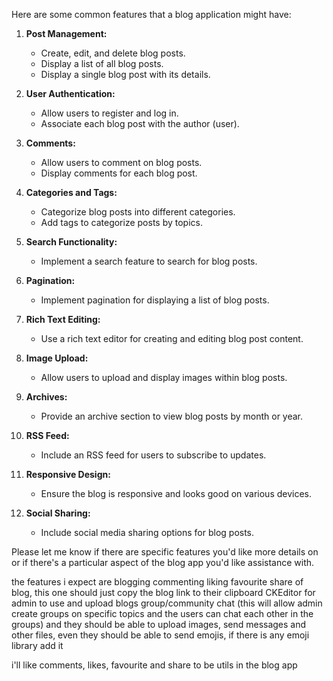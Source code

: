 Here are some common features that a blog application might have:

1. **Post Management:**

   - Create, edit, and delete blog posts.
   - Display a list of all blog posts.
   - Display a single blog post with its details.
2. **User Authentication:**

   - Allow users to register and log in.
   - Associate each blog post with the author (user).
3. **Comments:**

   - Allow users to comment on blog posts.
   - Display comments for each blog post.
4. **Categories and Tags:**

   - Categorize blog posts into different categories.
   - Add tags to categorize posts by topics.
5. **Search Functionality:**

   - Implement a search feature to search for blog posts.
6. **Pagination:**

   - Implement pagination for displaying a list of blog posts.
7. **Rich Text Editing:**

   - Use a rich text editor for creating and editing blog post content.
8. **Image Upload:**

   - Allow users to upload and display images within blog posts.
9. **Archives:**

   - Provide an archive section to view blog posts by month or year.
10. **RSS Feed:**

    - Include an RSS feed for users to subscribe to updates.
11. **Responsive Design:**

    - Ensure the blog is responsive and looks good on various devices.
12. **Social Sharing:**

    - Include social media sharing options for blog posts.

Please let me know if there are specific features you'd like more details on or if there's a particular aspect of the blog app you'd like assistance with.



the features i expect are
blogging
commenting
liking
favourite
share of blog, this one should just copy the blog link to their clipboard
CKEditor for admin to use and upload blogs
group/community chat (this will allow admin create groups on specific topics and the users can chat each other in the groups) and they should be able to upload images, send messages and other files, even they should be able to send emojis, if there is any emoji library add it

i'll like comments, likes, favourite and share to be utils in the blog app
